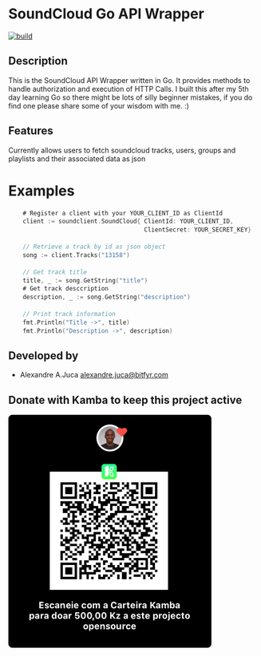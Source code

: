 # SoundCloud Go API Wrapper
[![build](https://img.shields.io/travis/op/go-logging.svg?style=flat)](https://travis-ci.org/AlexJuca/soundcloud-go.svg?branch=master)

## Description
This is the SoundCloud API Wrapper written in Go. It provides methods to handle
authorization and execution of HTTP Calls. I built this after my 5th day learning Go so there might be lots of silly 
beginner mistakes, if you do find one please share some of your wisdom with me. :)

## Features

 Currently allows users to fetch soundcloud tracks, users, groups and playlists and their associated data as json

# Examples


```go
    # Register a client with your YOUR_CLIENT_ID as ClientId
    client := soundclient.SoundCloud{ ClientId: YOUR_CLIENT_ID,
                                      ClientSecret: YOUR_SECRET_KEY}
                                      
    // Retrieve a track by id as json object
    song := client.Tracks("13158")
    
    // Get track title
    title, _ := song.GetString("title")
    # Get track desccription
    description, _ := song.GetString("description")
    
    // Print track information
    fmt.Println("Title ->", title)
    fmt.Println("Description ->", description)
```
    
    
## Developed by 
* Alexandre A.Juca <alexandre.juca@bitfyr.com>

## Donate with Kamba to keep this project active
![Screenshot](/donation/donation-alex.png)